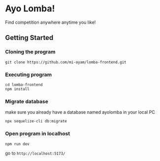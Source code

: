 # Ayo Lomba!

Find competition anywhere anytime you like!

## Getting Started

### Cloning the program

```
git clone https://github.com/mi-ayam/lomba-frontend.git
```


### Executing program

```
cd lomba-frontend
npm install
```
### Migrate database
make sure you already have a database named ayolomba in your local PC

```
npx sequelize-cli db:migrate
```

### Open program in localhost

```
npm run dev
```

go to `http://localhost:5173/`
